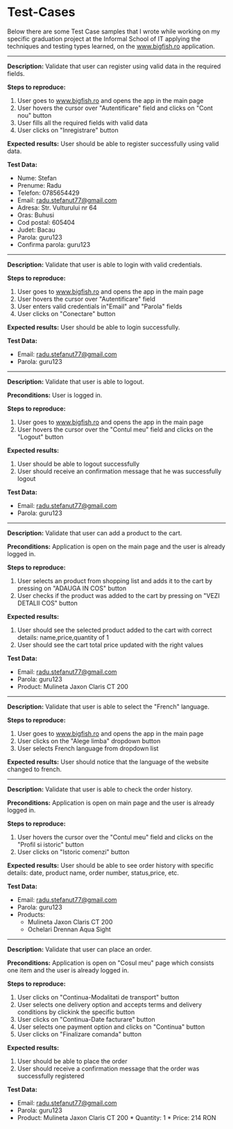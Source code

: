 # Test-Cases 

Below there are some Test Case samples that I wrote while working on my specific graduation project at the Informal School of IT applying the techniques and testing types learned, on the www.bigfish.ro application.

-------

**Description:**
Validate that user can register using valid data in the required fields.

**Steps to reproduce:**
1. User goes to www.bigfish.ro and opens the app in the main page
2. User hovers the cursor over "Autentificare" field and clicks on "Cont nou" button
3. User fills all the required fields with valid data
4. User clicks on "Inregistrare" button

**Expected results:**
User should be able to register successfully using valid data.

**Test Data:**
* Nume: Stefan
* Prenume: Radu
* Telefon: 0785654429
* Email: radu.stefanut77@gmail.com
* Adresa: Str. Vulturului nr 64
* Oras: Buhusi
* Cod postal: 605404
* Judet: Bacau
* Parola: guru123
* Confirma parola: guru123

-----------

**Description:**
Validate that user is able to login with valid credentials.

**Steps to reproduce:**
1. User goes to www.bigfish.ro and opens the app in the main page
2. User hovers the cursor over "Autentificare" field
3. User enters valid credentials in"Email" and "Parola" fields
4. User clicks on "Conectare" button

**Expected results:**
User should be able to login successfully.

**Test Data:**
* Email: radu.stefanut77@gmail.com
* Parola: guru123
---------

**Description:**
Validate that user is able to logout.

**Preconditions:**
User is logged in.

**Steps to reproduce:**
1. User goes to www.bigfish.ro and opens the app in the main page
2. User hovers the cursor over the "Contul meu" field and clicks on the "Logout" button

**Expected results:**
1. User should be able to logout successfully
2. User should receive an confirmation message that he was successfully logout

**Test Data:**
* Email: radu.stefanut77@gmail.com
* Parola: guru123

----------

**Description:**
Validate that user can add a product to the cart.

**Preconditions:**
Application is open on the main page and the user is already logged in.

**Steps to reproduce:**
1. User selects an product from shopping list and adds it to the cart by pressing on "ADAUGA IN COS" button
2. User checks if the product was added to the cart by pressing on "VEZI DETALII COS" button

**Expected results:**
1. User should see the selected product added to the cart with correct details: name,price,quantity of 1
2. User should see the cart total price updated with the right values

**Test Data:**
* Email: radu.stefanut77@gmail.com
* Parola: guru123
* Product: Mulineta Jaxon Claris CT 200

----------

**Description:**
Validate that user is able to select the "French" language.

**Steps to reproduce:**
1. User goes to www.bigfish.ro and opens the app in the main page
2. User clicks on the "Alege limba" dropdown button
3. User selects French language from dropdown list

**Expected results:**
User should notice that the language of the website changed to french. 

-------

**Description:**
Validate that user is able to check the order history.

**Preconditions:**
Application is open on main page and the user is already logged in.

**Steps to reproduce:**
1. User hovers the cursor over the "Contul meu" field and clicks on the "Profil si istoric" button
2. User clicks on "Istoric comenzi" button

**Expected results:**
User should be able to see order history with specific details: date, product name, order number, status,price, etc.

**Test Data:**
* Email: radu.stefanut77@gmail.com
* Parola: guru123
* Products: 
    * Mulineta Jaxon Claris CT 200
    * Ochelari Drennan Aqua Sight

-----------

**Description:**
Validate that user can place an order.

**Preconditions:**
Application is open on "Cosul meu" page which consists one item and the user is already logged in.

**Steps to reproduce:**
1. User clicks on "Continua-Modalitati de transport" button
2. User selects one delivery option and accepts terms and delivery conditions by clickink the specific button
3. User clicks on "Continua-Date facturare" button
4. User selects one payment option and clicks on "Continua" button
5. User clicks on "Finalizare comanda" button

**Expected results:**
1. User should be able to place the order
2. User should receive a confirmation message that the order was successfully registered

**Test Data:**
* Email: radu.stefanut77@gmail.com
* Parola: guru123
* Product: Mulineta Jaxon Claris CT 200
            * Quantity: 1
            * Price: 214 RON          

